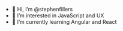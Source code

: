 - 👋 Hi, I’m @stephenfillers
- 👀 I’m interested in JavaScript and UX
- 🌱 I’m currently learning Angular and React

<!---
stephenfillers/stephenfillers is a ✨ special ✨ repository because its `README.md` (this file) appears on your GitHub profile.
You can click the Preview link to take a look at your changes.
--->

